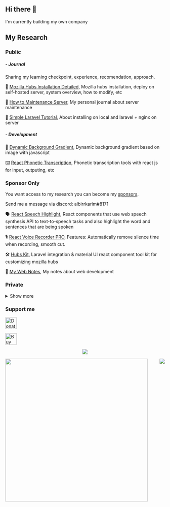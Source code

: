 ## Hi there 👋

I'm currently building my own company

## My Research

### Public

##### - Journal

Sharing my learning checkpoint, experience, recomendation, approach.

:book: [Mozilla Hubs Installation Detailed](https://github.com/albirrkarim/mozilla-hubs-installation-detailed), Mozilla hubs installation, deploy on self-hosted server, system overview, how to modify, etc

:minidisc: [How to Maintenance Server](https://github.com/albirrkarim/how-to-maintenance-server), My personal journal about server maintenance

:bookmark_tabs: [Simple Laravel Tutorial](https://github.com/albirrkarim/simple-laravel-tutorial), About installing on local and laravel + nginx on server

##### - Development

:rainbow: [Dynamic Background Gradient](https://github.com/albirrkarim/dynamic-background-gradient), Dynamic background gradient based on image with javascript

:keyboard: [React Phonetic Transcription](https://github.com/albirrkarim/react-phonetic-transcription), Phonetic transcription tools with react js for input, outputing, etc


### Sponsor Only

You want access to my research you can become my [sponsors](https://github.com/sponsors/albirrkarim). 

Send me a message via discord: albirrkarim#8171

:speaking_head: [React Speech Highlight](https://github.com/albirrkarim/react-speech-highlight-demo), React components that use web speech synthesis API to text-to-speech tasks and also highlight the word and sentences that are being spoken

:studio_microphone: [React Voice Recorder PRO](https://github.com/albirrkarim/react-voice-recorder-pro-demo), Features: Automatically remove silence time when recording, smooth cut.

:hammer_and_wrench: [Hubs Kit](https://github.com/albirrkarim/hubs-kit), Laravel integration & material UI react component tool kit for customizing mozilla hubs

:book: [My Web Notes](https://github.com/albirrkarim/my-web-notes), My notes about web development

### Private

<details>
  <summary>Show more</summary>

:seedling: [My Research on Artificial Intelligence](https://github.com/albirrkarim/my-research-on-artificial-intelligence), My thesis projects, personal notes, overview, documentation.
 
:shopping_cart: [Mozilla Hubs Custom Features](https://github.com/albirrkarim/mozilla-hubs-custom-features), List of customizations I made, im not selling this

:page_facing_up: [Mozilla Hubs Optimization](https://github.com/albirrkarim/mozilla-hubs-optimization), Optimize production build, memory efficiency, usage simulation, etc on self-hosted server
  
 :rocket: [State of The Art in Web Development](https://github.com/albirrkarim/web-sota), Latest development tools & methods, yearly trends


</details>

### Support me

<a href='https://paypal.me/AlbirrKarim' target='_blank'><img height='36' style='border:0px;height:36px;' src='https://user-images.githubusercontent.com/29292018/186840848-65e25ff9-47e2-424b-bfa0-4ca5d027b346.png' border='0' alt='Donate via paypal' /></a>

<a href='https://ko-fi.com/Q5Q0BC92X' target='_blank'><img height='36' style='border:0px;height:36px;' src='https://cdn.ko-fi.com/cdn/kofi3.png?v=3' border='0' alt='Buy Me a Coffee at ko-fi.com' /></a>

<div align = "center">

<!-- [<img src="https://img.shields.io/badge/albirrkarim-6fa5d1?&style=for-the-badge&logo=facebook&logoColor=white"/>](https://www.facebook.com/albirrkarim/) -->
<!-- [<img src="https://img.shields.io/badge/portfolio-web-%23.svg?&style=for-the-badge&logo=&logoColor=white%22"/>](https://albirrkarim.github.io/) -->
  
[<img src="https://img.shields.io/badge/linkedin-%230077B5.svg?&style=for-the-badge&logo=linkedin&logoColor=white"/>](https://www.linkedin.com/in/albirrkarim)

</div>

<div>
  <img align="left" width="450" class='maximal' src="https://github-readme-stats.vercel.app/api?username=albirrkarim&show_icons=true&hide_border=false&line_height=30&icon_color=1b93c9&show_owner=true&count_private=true&hide=contribs,prs"/>
  
 <img align="right" src="https://github-readme-stats.vercel.app/api/top-langs/?username=albirrkarim&hide=c%23&layout=compact&line_height=30)](https://github.com/anuraghazra/github-readme-stats"/>
  
</div>

<!--
**albirrkarim/albirrkarim** is a ✨ _special_ ✨ repository because its `README.md` (this file) appears on your GitHub profile.

Here are some ideas to get you started:

- 🔭 I’m currently working on ...
- 🌱 I’m currently learning ...
- 👯 I’m looking to collaborate on ...
- 🤔 I’m looking for help with ...
- 💬 Ask me about ...
- 📫 How to reach me: ...
- 😄 Pronouns: ...
- ⚡ Fun fact: ...
-->
